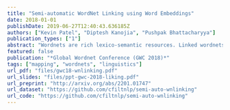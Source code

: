 ```yaml
---
title: "Semi-automatic WordNet Linking using Word Embeddings"
date: 2018-01-01
publishDate: 2019-06-27T12:40:43.636185Z
authors: ["Kevin Patel", "Diptesh Kanojia", "Pushpak Bhattacharyya"]
publication_types: ["1"]
abstract: "Wordnets are rich lexico-semantic resources. Linked wordnets are extensions of wordnets, which link similar concepts in wordnets of different languages. Such resources are extremely useful in many Natural Language Processing (NLP) applications, primarily those based on knowledge-based approaches. In such approaches, these resources are considered as gold standard/oracle. Thus, it is crucial that these resources hold correct information. Thereby, they are created by human experts. However, manual maintenance of such resources is a tedious and costly affair. Thus techniques that can aid the experts are desirable. In this paper, we propose an approach to link wordnets. Given a synset of the source language, the approach returns a ranked list of potential candidate synsets in the target language from which the human expert can choose the correct one(s). Our technique is able to retrieve a winner synset in the top 10 ranked list for 60% of all synsets and 70% of noun synsets."
featured: false
publication: "*Global Wordnet Conference (GWC 2018)*"
tags: ["mapping", "wordnets", "linguistics"]
url_pdf: "files/gwc18-wnlinking.pdf"
url_slides: "files/ppt-gwc-2018-liking.pdf"
url_preprint: "http://arxiv.org/abs/2201.01747"
url_dataset: "https://github.com/cfiltnlp/semi-auto-wnlinking"
url_code: "https://github.com/cfiltnlp/semi-auto-wnlinking"
---
```


